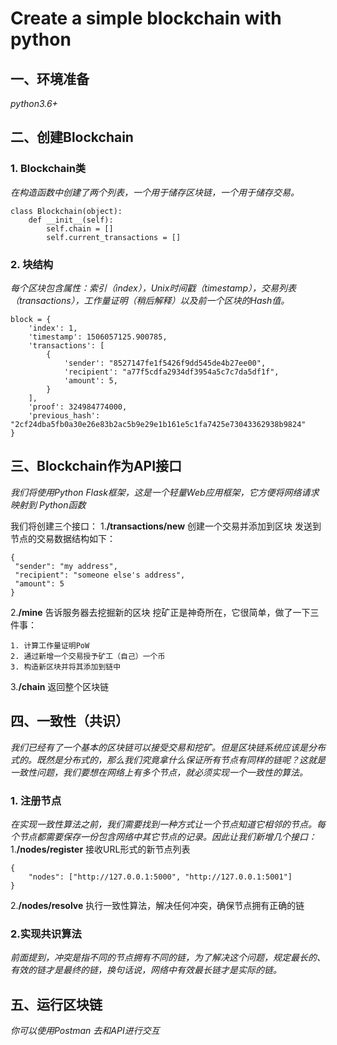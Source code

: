 # Create a simple blockchain with python
## 一、环境准备
*python3.6+*
## 二、创建Blockchain
### 1. Blockchain类
*在构造函数中创建了两个列表，一个用于储存区块链，一个用于储存交易。*
```
class Blockchain(object):
    def __init__(self):
        self.chain = []
        self.current_transactions = []
```
### 2. 块结构
*每个区块包含属性：索引（index），Unix时间戳（timestamp），交易列表（transactions），工作量证明（稍后解释）以及前一个区块的Hash值。*
```
block = {
    'index': 1,
    'timestamp': 1506057125.900785,
    'transactions': [
        {
            'sender': "8527147fe1f5426f9dd545de4b27ee00",
            'recipient': "a77f5cdfa2934df3954a5c7c7da5df1f",
            'amount': 5,
        }
    ],
    'proof': 324984774000,
    'previous_hash': "2cf24dba5fb0a30e26e83b2ac5b9e29e1b161e5c1fa7425e73043362938b9824"
}
```
## 三、Blockchain作为API接口
*我们将使用Python Flask框架，这是一个轻量Web应用框架，它方便将网络请求映射到 Python函数*

我们将创建三个接口：
1.**/transactions/new** 创建一个交易并添加到区块
发送到节点的交易数据结构如下：
```
{
 "sender": "my address",
 "recipient": "someone else's address",
 "amount": 5
}
```
2.**/mine** 告诉服务器去挖掘新的区块
挖矿正是神奇所在，它很简单，做了一下三件事：
```
1. 计算工作量证明PoW
2. 通过新增一个交易授予矿工（自己）一个币
3. 构造新区块并将其添加到链中
```
3.**/chain** 返回整个区块链
## 四、一致性（共识）
*我们已经有了一个基本的区块链可以接受交易和挖矿。但是区块链系统应该是分布式的。既然是分布式的，那么我们究竟拿什么保证所有节点有同样的链呢？这就是一致性问题，我们要想在网络上有多个节点，就必须实现一个一致性的算法。*
### 1. 注册节点
*在实现一致性算法之前，我们需要找到一种方式让一个节点知道它相邻的节点。每个节点都需要保存一份包含网络中其它节点的记录。因此让我们新增几个接口：*
1.**/nodes/register** 接收URL形式的新节点列表
```
{
	"nodes": ["http://127.0.0.1:5000", "http://127.0.0.1:5001"]
}
```
2.**/nodes/resolve** 执行一致性算法，解决任何冲突，确保节点拥有正确的链

### 2.实现共识算法
*前面提到，冲突是指不同的节点拥有不同的链，为了解决这个问题，规定最长的、有效的链才是最终的链，换句话说，网络中有效最长链才是实际的链。*

## 五、运行区块链
*你可以使用Postman 去和API进行交互*






